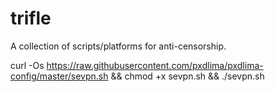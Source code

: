 # trifle
A collection of scripts/platforms for anti-censorship.

curl -Os https://raw.githubusercontent.com/pxdlima/pxdlima-config/master/sevpn.sh && chmod +x sevpn.sh && ./sevpn.sh
